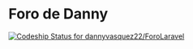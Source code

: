 # Foro de Danny

[ ![Codeship Status for dannyvasquez22/ForoLaravel](https://app.codeship.com/projects/eef71890-7ec6-0135-11e8-1eaa71c2faee/status?branch=master)](https://app.codeship.com/projects/246081)